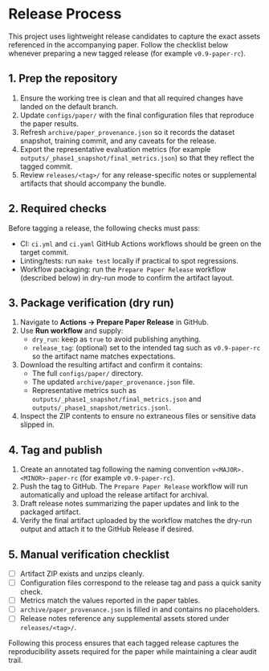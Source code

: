 # Release Process

This project uses lightweight release candidates to capture the exact assets referenced in the accompanying paper. Follow the checklist below whenever preparing a new tagged release (for example `v0.9-paper-rc`).

## 1. Prep the repository

1. Ensure the working tree is clean and that all required changes have landed on the default branch.
2. Update `configs/paper/` with the final configuration files that reproduce the paper results.
3. Refresh `archive/paper_provenance.json` so it records the dataset snapshot, training commit, and any caveats for the release.
4. Export the representative evaluation metrics (for example `outputs/_phase1_snapshot/final_metrics.json`) so that they reflect the tagged commit.
5. Review `releases/<tag>/` for any release-specific notes or supplemental artifacts that should accompany the bundle.

## 2. Required checks

Before tagging a release, the following checks must pass:

- CI: `ci.yml` and `ci.yaml` GitHub Actions workflows should be green on the target commit.
- Linting/tests: run `make test` locally if practical to spot regressions.
- Workflow packaging: run the `Prepare Paper Release` workflow (described below) in dry-run mode to confirm the artifact layout.

## 3. Package verification (dry run)

1. Navigate to **Actions → Prepare Paper Release** in GitHub.
2. Use **Run workflow** and supply:
   - `dry_run`: keep as `true` to avoid publishing anything.
   - `release_tag`: (optional) set to the intended tag such as `v0.9-paper-rc` so the artifact name matches expectations.
3. Download the resulting artifact and confirm it contains:
   - The full `configs/paper/` directory.
   - The updated `archive/paper_provenance.json` file.
   - Representative metrics such as `outputs/_phase1_snapshot/final_metrics.json` and `outputs/_phase1_snapshot/metrics.jsonl`.
4. Inspect the ZIP contents to ensure no extraneous files or sensitive data slipped in.

## 4. Tag and publish

1. Create an annotated tag following the naming convention `v<MAJOR>.<MINOR>-paper-rc` (for example `v0.9-paper-rc`).
2. Push the tag to GitHub. The `Prepare Paper Release` workflow will run automatically and upload the release artifact for archival.
3. Draft release notes summarizing the paper updates and link to the packaged artifact.
4. Verify the final artifact uploaded by the workflow matches the dry-run output and attach it to the GitHub Release if desired.

## 5. Manual verification checklist

- [ ] Artifact ZIP exists and unzips cleanly.
- [ ] Configuration files correspond to the release tag and pass a quick sanity check.
- [ ] Metrics match the values reported in the paper tables.
- [ ] `archive/paper_provenance.json` is filled in and contains no placeholders.
- [ ] Release notes reference any supplemental assets stored under `releases/<tag>/`.

Following this process ensures that each tagged release captures the reproducibility assets required for the paper while maintaining a clear audit trail.
